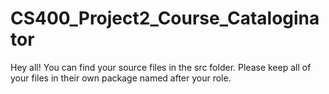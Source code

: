 # CS400_Project2_Course_Cataloginator

Hey all! You can find your source files in the src folder.  Please keep all of your files in their own package named after your role.
